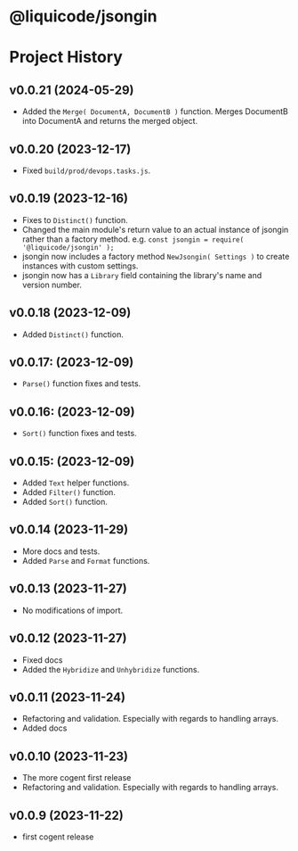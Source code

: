 # @liquicode/jsongin


# Project History


v0.0.21 (2024-05-29)
---------------------------------------------------------------------

- Added the `Merge( DocumentA, DocumentB )` function. Merges DocumentB into DocumentA and returns the merged object.


v0.0.20 (2023-12-17)
---------------------------------------------------------------------

- Fixed `build/prod/devops.tasks.js`.


v0.0.19 (2023-12-16)
---------------------------------------------------------------------

- Fixes to `Distinct()` function.
- Changed the main module's return value to an actual instance of jsongin rather than a factory method.
  e.g. `const jsongin = require( '@liquicode/jsongin' );`
- jsongin now includes a factory method `NewJsongin( Settings )` to create instances with custom settings.
- jsongin now has a `Library` field containing the library's name and version number.


v0.0.18 (2023-12-09)
---------------------------------------------------------------------

- Added `Distinct()` function.


v0.0.17: (2023-12-09)
---------------------------------------------------------------------

- `Parse()` function fixes and tests.


v0.0.16: (2023-12-09)
---------------------------------------------------------------------

- `Sort()` function fixes and tests.


v0.0.15: (2023-12-09)
---------------------------------------------------------------------

- Added `Text` helper functions.
- Added `Filter()` function.
- Added `Sort()` function.


v0.0.14 (2023-11-29)
---------------------------------------------------------------------

- More docs and tests.
- Added `Parse` and `Format` functions.


v0.0.13 (2023-11-27)
---------------------------------------------------------------------

- No modifications of import.


v0.0.12 (2023-11-27)
---------------------------------------------------------------------

- Fixed docs
- Added the `Hybridize` and `Unhybridize` functions.


v0.0.11 (2023-11-24)
---------------------------------------------------------------------

- Refactoring and validation. Especially with regards to handling arrays.
- Added docs

v0.0.10 (2023-11-23)
---------------------------------------------------------------------

- The more cogent first release
- Refactoring and validation. Especially with regards to handling arrays.


v0.0.9 (2023-11-22)
---------------------------------------------------------------------

- first cogent release

